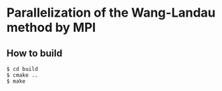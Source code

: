 # Parallelization of the Wang-Landau method by MPI
## How to build
~~~shell-session
$ cd build
$ cmake ..
$ make
~~~